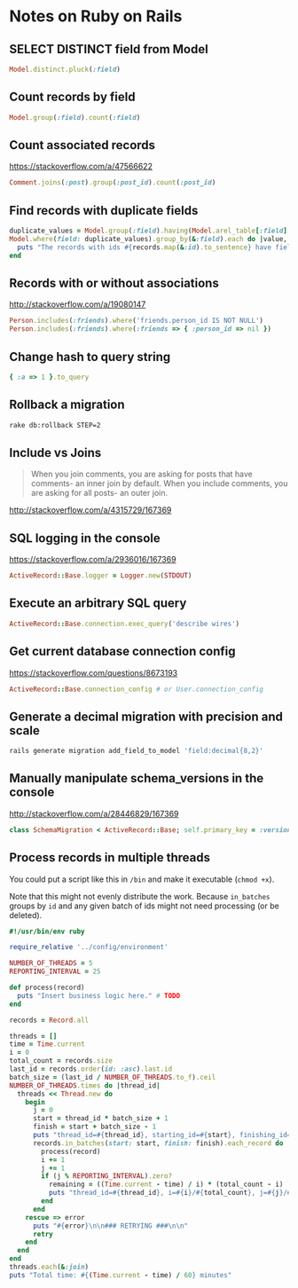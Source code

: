 # Notes on Ruby on Rails

## SELECT DISTINCT field from Model

```ruby
Model.distinct.pluck(:field)
```

## Count records by field

```ruby
Model.group(:field).count(:field)
```

## Count associated records

https://stackoverflow.com/a/47566622

```ruby
Comment.joins(:post).group(:post_id).count(:post_id)
```

## Find records with duplicate fields

```ruby
duplicate_values = Model.group(:field).having(Model.arel_table[:field].count.gt(1)).count.keys
Model.where(field: duplicate_values).group_by(&:field).each do |value, records|
  puts "The records with ids #{records.map(&:id).to_sentence} have field set to #{value}"
end
```

## Records with or without associations

http://stackoverflow.com/a/19080147

```ruby
Person.includes(:friends).where('friends.person_id IS NOT NULL')
Person.includes(:friends).where(:friends => { :person_id => nil })
```

## Change hash to query string

```ruby
{ :a => 1 }.to_query
```

## Rollback a migration

```bash
rake db:rollback STEP=2
```

## Include vs Joins

> When you join comments, you are asking for posts that have comments- an inner join by default. When you include comments, you are asking for all posts- an outer join.

http://stackoverflow.com/a/4315729/167369

## SQL logging in the console

https://stackoverflow.com/a/2936016/167369

```ruby
ActiveRecord::Base.logger = Logger.new(STDOUT)
```

## Execute an arbitrary SQL query

```ruby
ActiveRecord::Base.connection.exec_query('describe wires')
```

## Get current database connection config

https://stackoverflow.com/questions/8673193

```ruby
ActiveRecord::Base.connection_config # or User.connection_config
```

## Generate a decimal migration with precision and scale

```sh
rails generate migration add_field_to_model 'field:decimal{8,2}'
```

## Manually manipulate schema_versions in the console

http://stackoverflow.com/a/28446829/167369

```ruby
class SchemaMigration < ActiveRecord::Base; self.primary_key = :version; end
```

## Process records in multiple threads

You could put a script like this in `/bin` and make it executable (`chmod +x`).

Note that this might not evenly distribute the work. Because `in_batches` groups by `id` and any given batch of ids might not need processing (or be deleted).

```ruby
#!/usr/bin/env ruby

require_relative '../config/environment'

NUMBER_OF_THREADS = 5
REPORTING_INTERVAL = 25

def process(record)
  puts "Insert business logic here." # TODO
end

records = Record.all

threads = []
time = Time.current
i = 0
total_count = records.size
last_id = records.order(id: :asc).last.id
batch_size = (last_id / NUMBER_OF_THREADS.to_f).ceil
NUMBER_OF_THREADS.times do |thread_id|
  threads << Thread.new do
    begin
      j = 0
      start = thread_id * batch_size + 1
      finish = start + batch_size - 1
      puts "thread_id=#{thread_id}, starting_id=#{start}, finishing_id=#{finish}"
      records.in_batches(start: start, finish: finish).each_record do |record|
        process(record)
        i += 1
        j += 1
        if (j % REPORTING_INTERVAL).zero?
          remaining = ((Time.current - time) / i) * (total_count - i)
          puts "thread_id=#{thread_id}, i=#{i}/#{total_count}, j=#{j}/#{batch_size}, time_remaining=#{remaining / 60.0}m"
        end
      end
    rescue => error
      puts "#{error}\n\n### RETRYING ###\n\n"
      retry
    end
  end
end
threads.each(&:join)
puts "Total time: #{(Time.current - time) / 60} minutes"
```
